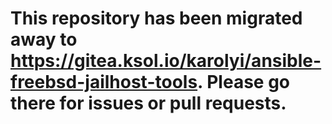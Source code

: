 # This repository has been migrated away to <https://gitea.ksol.io/karolyi/ansible-freebsd-jailhost-tools>. Please go there for issues or pull requests.
